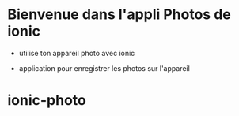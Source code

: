 # Bienvenue dans l'appli Photos de ionic

- utilise ton appareil photo avec ionic

- application pour enregistrer les photos sur l'appareil
# ionic-photo
